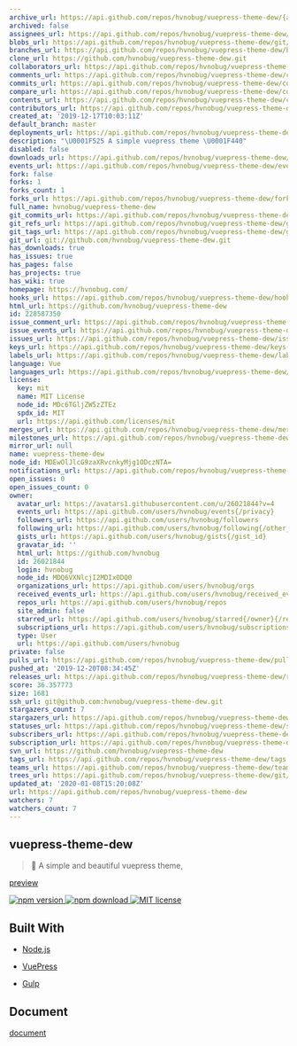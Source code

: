 ```yaml
---
archive_url: https://api.github.com/repos/hvnobug/vuepress-theme-dew/{archive_format}{/ref}
archived: false
assignees_url: https://api.github.com/repos/hvnobug/vuepress-theme-dew/assignees{/user}
blobs_url: https://api.github.com/repos/hvnobug/vuepress-theme-dew/git/blobs{/sha}
branches_url: https://api.github.com/repos/hvnobug/vuepress-theme-dew/branches{/branch}
clone_url: https://github.com/hvnobug/vuepress-theme-dew.git
collaborators_url: https://api.github.com/repos/hvnobug/vuepress-theme-dew/collaborators{/collaborator}
comments_url: https://api.github.com/repos/hvnobug/vuepress-theme-dew/comments{/number}
commits_url: https://api.github.com/repos/hvnobug/vuepress-theme-dew/commits{/sha}
compare_url: https://api.github.com/repos/hvnobug/vuepress-theme-dew/compare/{base}...{head}
contents_url: https://api.github.com/repos/hvnobug/vuepress-theme-dew/contents/{+path}
contributors_url: https://api.github.com/repos/hvnobug/vuepress-theme-dew/contributors
created_at: '2019-12-17T10:03:11Z'
default_branch: master
deployments_url: https://api.github.com/repos/hvnobug/vuepress-theme-dew/deployments
description: "\U0001F525 A simple vuepress theme \U0001F440"
disabled: false
downloads_url: https://api.github.com/repos/hvnobug/vuepress-theme-dew/downloads
events_url: https://api.github.com/repos/hvnobug/vuepress-theme-dew/events
fork: false
forks: 1
forks_count: 1
forks_url: https://api.github.com/repos/hvnobug/vuepress-theme-dew/forks
full_name: hvnobug/vuepress-theme-dew
git_commits_url: https://api.github.com/repos/hvnobug/vuepress-theme-dew/git/commits{/sha}
git_refs_url: https://api.github.com/repos/hvnobug/vuepress-theme-dew/git/refs{/sha}
git_tags_url: https://api.github.com/repos/hvnobug/vuepress-theme-dew/git/tags{/sha}
git_url: git://github.com/hvnobug/vuepress-theme-dew.git
has_downloads: true
has_issues: true
has_pages: false
has_projects: true
has_wiki: true
homepage: https://hvnobug.com/
hooks_url: https://api.github.com/repos/hvnobug/vuepress-theme-dew/hooks
html_url: https://github.com/hvnobug/vuepress-theme-dew
id: 228587350
issue_comment_url: https://api.github.com/repos/hvnobug/vuepress-theme-dew/issues/comments{/number}
issue_events_url: https://api.github.com/repos/hvnobug/vuepress-theme-dew/issues/events{/number}
issues_url: https://api.github.com/repos/hvnobug/vuepress-theme-dew/issues{/number}
keys_url: https://api.github.com/repos/hvnobug/vuepress-theme-dew/keys{/key_id}
labels_url: https://api.github.com/repos/hvnobug/vuepress-theme-dew/labels{/name}
language: Vue
languages_url: https://api.github.com/repos/hvnobug/vuepress-theme-dew/languages
license:
  key: mit
  name: MIT License
  node_id: MDc6TGljZW5zZTEz
  spdx_id: MIT
  url: https://api.github.com/licenses/mit
merges_url: https://api.github.com/repos/hvnobug/vuepress-theme-dew/merges
milestones_url: https://api.github.com/repos/hvnobug/vuepress-theme-dew/milestones{/number}
mirror_url: null
name: vuepress-theme-dew
node_id: MDEwOlJlcG9zaXRvcnkyMjg1ODczNTA=
notifications_url: https://api.github.com/repos/hvnobug/vuepress-theme-dew/notifications{?since,all,participating}
open_issues: 0
open_issues_count: 0
owner:
  avatar_url: https://avatars1.githubusercontent.com/u/26021844?v=4
  events_url: https://api.github.com/users/hvnobug/events{/privacy}
  followers_url: https://api.github.com/users/hvnobug/followers
  following_url: https://api.github.com/users/hvnobug/following{/other_user}
  gists_url: https://api.github.com/users/hvnobug/gists{/gist_id}
  gravatar_id: ''
  html_url: https://github.com/hvnobug
  id: 26021844
  login: hvnobug
  node_id: MDQ6VXNlcjI2MDIxODQ0
  organizations_url: https://api.github.com/users/hvnobug/orgs
  received_events_url: https://api.github.com/users/hvnobug/received_events
  repos_url: https://api.github.com/users/hvnobug/repos
  site_admin: false
  starred_url: https://api.github.com/users/hvnobug/starred{/owner}{/repo}
  subscriptions_url: https://api.github.com/users/hvnobug/subscriptions
  type: User
  url: https://api.github.com/users/hvnobug
private: false
pulls_url: https://api.github.com/repos/hvnobug/vuepress-theme-dew/pulls{/number}
pushed_at: '2019-12-20T08:34:45Z'
releases_url: https://api.github.com/repos/hvnobug/vuepress-theme-dew/releases{/id}
score: 36.357773
size: 1681
ssh_url: git@github.com:hvnobug/vuepress-theme-dew.git
stargazers_count: 7
stargazers_url: https://api.github.com/repos/hvnobug/vuepress-theme-dew/stargazers
statuses_url: https://api.github.com/repos/hvnobug/vuepress-theme-dew/statuses/{sha}
subscribers_url: https://api.github.com/repos/hvnobug/vuepress-theme-dew/subscribers
subscription_url: https://api.github.com/repos/hvnobug/vuepress-theme-dew/subscription
svn_url: https://github.com/hvnobug/vuepress-theme-dew
tags_url: https://api.github.com/repos/hvnobug/vuepress-theme-dew/tags
teams_url: https://api.github.com/repos/hvnobug/vuepress-theme-dew/teams
trees_url: https://api.github.com/repos/hvnobug/vuepress-theme-dew/git/trees{/sha}
updated_at: '2020-01-08T15:20:08Z'
url: https://api.github.com/repos/hvnobug/vuepress-theme-dew
watchers: 7
watchers_count: 7
---
```


## vuepress-theme-dew

> 🌈 A simple and beautiful vuepress theme,

[preview](https://hvnobug.com/)

<p>
    <a href="https://www.npmjs.com/package/vuepress-theme-dew">
      <img src="https://img.shields.io/npm/v/vuepress-theme-dew?color=red" alt="npm version">
    </a>
    <a href="https://www.npmjs.com/package/vuepress-theme-dew">
      <img src="https://img.shields.io/npm/dt/vuepress-theme-dew" alt="npm download">
    </a>
    <a href="https://github.com/hvnobug/vuepress-theme-dew/blob/master/LICENSE">
      <img src="https://img.shields.io/npm/l/vuepress-theme-dew" alt="MIT license">
    </a>
</p>


## Built With

* [Node.js](https://nodejs.org/)

* [VuePress](https://github.com/vuejs/vuepress)

* [Gulp](https://gulpjs.com/)

## Document

[document](https://hvnobug.com/pages/theme-document/)


